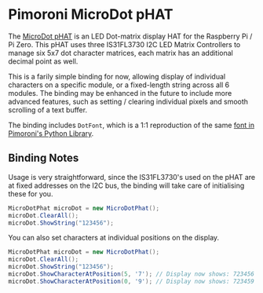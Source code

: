 ﻿# Pimoroni MicroDot pHAT
The [MicroDot pHAT](https://shop.pimoroni.com/products/microdot-phat) is an LED Dot-matrix display HAT for the
Raspberry Pi / Pi Zero. This pHAT uses three IS31FL3730 I2C LED Matrix Controllers to manage six 5x7 dot character
matrices, each matrix has an additional decimal point as well.

This is a farily simple binding for now, allowing display of individual characters on a specific module, or a
fixed-length string across all 6 modules.  The binding may be enhanced in the future to include more advanced
features, such as setting / clearing individual pixels and smooth scrolling of a text buffer.

The binding includes `DotFont`, which is a 1:1 reproduction of the same [font in Pimoroni's Python Library](https://github.com/pimoroni/microdot-phat/blob/master/library/microdotphat/font.py).

## Binding Notes
Usage is very straightforward, since the IS31FL3730's used on the pHAT are at fixed addresses on the I2C bus, the
binding will take care of initialising these for you.

```cs
MicroDotPhat microDot = new MicroDotPhat();
microDot.ClearAll();
microDot.ShowString("123456");
```

You can also set characters at individual positions on the display.
```cs
MicroDotPhat microDot = new MicroDotPhat();
microDot.ClearAll();
microDot.ShowString("123456");
microDot.ShowCharacterAtPosition(5, '7'); // Display now shows: 723456
microDot.ShowCharacterAtPosition(0, '9'); // Display now shows: 723459
```
